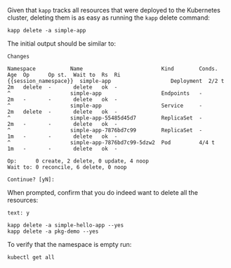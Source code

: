 Given that `kapp` tracks all resources that were deployed to the Kubernetes cluster, deleting them is as easy as running the `kapp` delete command:

```execute
kapp delete -a simple-app
```

The initial output should be similar to:

```
Changes

Namespace           Name                         Kind        Conds.  Age  Op      Op st.  Wait to  Rs  Ri  
{{session_namespace}}  simple-app                   Deployment  2/2 t   2m   delete  -       delete   ok  -  
^                   simple-app                   Endpoints   -       2m   -       -       delete   ok  -  
^                   simple-app                   Service     -       2m   delete  -       delete   ok  -  
^                   simple-app-55485d45d7        ReplicaSet  -       2m   -       -       delete   ok  -  
^                   simple-app-7876bd7c99        ReplicaSet  -       1m   -       -       delete   ok  -  
^                   simple-app-7876bd7c99-5dzw2  Pod         4/4 t   1m   -       -       delete   ok  -  

Op:      0 create, 2 delete, 0 update, 4 noop
Wait to: 0 reconcile, 6 delete, 0 noop

Continue? [yN]: 
```

When prompted, confirm that you do indeed want to delete all the resources:

```terminal:input
text: y
```

```execute
kapp delete -a simple-hello-app --yes
kapp delete -a pkg-demo --yes
```

To verify that the namespace is empty run:

```execute
kubectl get all
```
